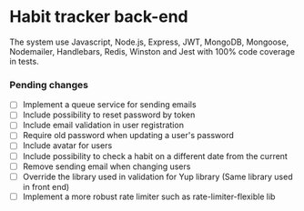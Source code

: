 # Habit tracker back-end

The system use Javascript, Node.js, Express, JWT, MongoDB, Mongoose, Nodemailer, Handlebars, Redis, Winston and Jest with 100% code coverage in tests.

### Pending changes

- [ ] Implement a queue service for sending emails
- [ ] Include possibility to reset password by token
- [ ] Include email validation in user registration
- [ ] Require old password when updating a user's password
- [ ] Include avatar for users
- [ ] Include possibility to check a habit on a different date from the current
- [ ] Remove sending email when changing users
- [ ] Override the library used in validation for Yup library (Same library used in front end)
- [ ] Implement a more robust rate limiter such as rate-limiter-flexible lib
